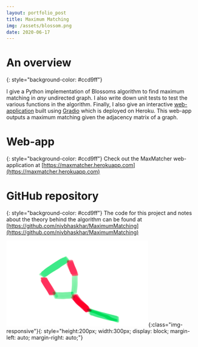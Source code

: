 ```yaml
---
layout: portfolio_post
title: Maximum Matching
img: /assets/blossom.png
date: 2020-06-17
---
```


# An overview
{: style="background-color: #ccd9ff"}

I give a Python implementation of Blossoms algorithm to find maximum matching in *any* undirected graph. I also write down unit tests to test the various functions in the algorithm. Finally, I also give an interactive [web-application](https://maxmatcher.herokuapp.com) built using [Gradio](https://github.com/gradio-app/gradio) which is deployed on Heroku. This web-app outputs a maximum matching given the adjacency matrix of a graph.


# Web-app
{: style="background-color: #ccd9ff"}
Check out the MaxMatcher web-application at [https://maxmatcher.herokuapp.com](https://maxmatcher.herokuapp.com)  


# GitHub repository
{: style="background-color: #ccd9ff"}
The code for this project and notes about the theory behind the algorithm can be found at [https://github.com/nivbhaskhar/MaximumMatching](https://github.com/nivbhaskhar/MaximumMatching)


![A blossom](/assets/blossom.png){:class="img-responsive"}{: style="height:200px; width:300px; display: block; margin-left: auto; margin-right: auto;"} 
